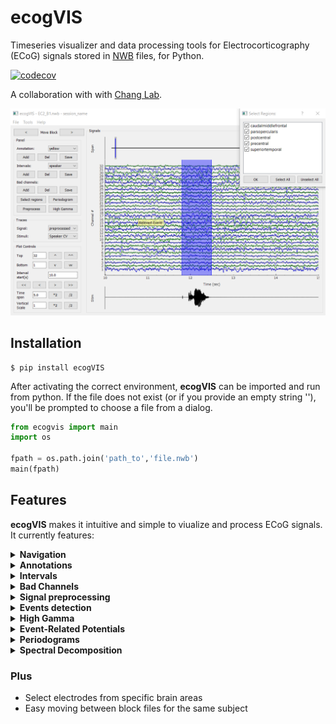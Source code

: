 # ecogVIS
Timeseries visualizer and data processing tools for Electrocorticography (ECoG) signals stored in [NWB](https://neurodatawithoutborders.github.io/) files, for Python.

[![codecov](https://codecov.io/gh/ben-dichter-consulting/ecogVIS/branch/master/graph/badge.svg)](https://codecov.io/gh/ben-dichter-consulting/ecogVIS)


A collaboration with with [Chang Lab](http://changlab.ucsf.edu/).

![](media/screenshot_1.png)

## Installation
```
$ pip install ecogVIS
```

After activating the correct environment, **ecogVIS** can be imported and run from python. If the file does not exist (or if you provide an empty string ''), you'll be prompted to choose a file from a dialog.
```python
from ecogvis import main
import os

fpath = os.path.join('path_to','file.nwb')
main(fpath)
```


## Features
**ecogVIS** makes it intuitive and simple to viualize and process ECoG signals. It currently features:

<details>
  <summary> 
    <strong>Navigation</strong> 
  </summary>
  Seamless visual navigation through long signals from large arrays of electrodes, by mouse-dragging visualization window, control buttons, value fields and keyboard keys. <br></br>

  ![](https://github.com/catalystneuro/ecogVIS/blob/master/media/gif_time_navigation.gif?raw=true)

  ![](media/https://github.com/catalystneuro/ecogVIS/blob/master/media/gif_channel_navigation.gif?raw=true)
</details>

<details>
  <summary> 
    <strong>Annotations</strong> 
  </summary>
  Add, delete, save and load annotations for meaningful comments anywhere in the visualization. <br></br>

  ![](https://github.com/catalystneuro/ecogVIS/blob/master/media/gif_annotations.gif?raw=true)
</details>

<details>
  <summary> 
    <strong>Intervals</strong> 
  </summary>
  Add, delete, save, load and create custom intervals types to mark specific points in time, with simple click-drag-release mouse movements. <br></br>

  ![](https://github.com/catalystneuro/ecogVIS/blob/master/media/gif_intervals.gif?raw=true)
</details>

<details>
  <summary> 
    <strong>Bad Channels</strong> 
  </summary>
  Mark and un-mark bad channels. Choices are saved in the <em>electrodes</em> group of the current NWB file. <br></br>

  ![](https://github.com/catalystneuro/ecogVIS/blob/master/media/gif_badchannels.gif?raw=true)
</details>

<details>
  <summary> 
    <strong>Signal preprocessing</strong> 
  </summary>
  Preprocessing of raw voltage signals, including user-defined Downsampling, CAR and Notch filtering. The resulting processed signals are stored as an <a href="https://pynwb.readthedocs.io/en/stable/pynwb.ecephys.html#pynwb.ecephys.LFP">LFP</a> object, in the <em>processing</em> group of the current NWB file. <br></br>

  ![](https://github.com/catalystneuro/ecogVIS/blob/master/media/gif_preprocessing.gif?raw=true)
</details>

<details>
  <summary> 
    <strong>Events detection</strong> 
  </summary>
  Automatic detection of events in audio recordings for Consonant-Vowel tasks. The audio data should be stored in the NWB file in the following way:
  <ul>
    <li>Speaker audio - As a <a href="https://pynwb.readthedocs.io/en/stable/pynwb.base.html#pynwb.base.TimeSeries">TimeSeries</a> object, named 'Speaker CV', in the <em>stimulus</em> group.</li>
    <li>Microphone audio - As a <a href="https://pynwb.readthedocs.io/en/stable/pynwb.base.html#pynwb.base.TimeSeries">TimeSeries</a>  object, named 'Microphone CV', in the <em>acquisition</em> group.
</li>
  </ul> 
  The resulting detected intervals, 'TimeIntervals_mic' and 'TimeIntervals_speaker', are saved as <a href="https://pynwb.readthedocs.io/en/stable/pynwb.epoch.html#pynwb.epoch.TimeIntervals">TimeIntervals</a> objects in the <em>intervals</em> group of the current NWB file and can be used later for ERP analysis. A preview allows for testing of the detection parameters before running it for the whole duration of the audio signals. <br></br>

  ![](https://github.com/catalystneuro/ecogVIS/blob/master/media/gif_event_detection.gif?raw=true)
</details>

<details>
  <summary> 
    <strong>High Gamma</strong> 
  </summary>
  Estimation of high gamma analytic amplitude, with the average of user-defined specific bands. The results are saved as a <a href="https://pynwb.readthedocs.io/en/stable/pynwb.base.html#pynwb.base.TimeSeries">TimeSeries</a> object, named 'high_gamma', in the <em>processing</em> group of the current or of a new NWB file. <br></br>

  ![](https://github.com/catalystneuro/ecogVIS/blob/master/media/gif_highgamma.gif?raw=true)
</details>

<details>
  <summary> 
    <strong>Event-Related Potentials</strong> 
  </summary>
  Grid visualization of high gamma ERP calculated in reference to:
  <ul>
    <li>Stimulus (speaker) or response (microphone) time intervals</li>
    <li>Onset or offset points</li>
  </ul> 
  The grid items are coloured to mark specific cortical areas and can be rotated to correspond anatomically to them. Emphasis can be given to specific areas of interest and double-clicking an item allows for fast inspection of the single electrode's ERP in detail. <br></br>
  
  ![](https://github.com/catalystneuro/ecogVIS/blob/master/media/gif_erp.gif?raw=true)
</details>

<details>
  <summary> 
    <strong>Periodograms</strong> 
  </summary>
  Grid visualization of Periodograms:
  <ul>
    <li>Raw and preprocessed data</li>
    <li>FFT and Welch methods</li>
    <li>Individual devices</li>
  </ul> 
  The grid items are coloured to mark specific cortical areas and can be rotated to correspond anatomically to them. Emphasis can be given to specific areas of interest and double-clicking an item allows for fast inspection of the single electrode's Periodogram in detail. <br></br>
  
  ![](https://github.com/catalystneuro/ecogVIS/blob/master/media/gif_periodograms.gif?raw=true)
</details>

<details>
  <summary> 
    <strong>Spectral Decomposition</strong> 
  </summary>
  Analytic signal amplitude estimation by Hilbert transform of user-defined frequency bands. <br></br>
  WARNING: This function will manipulate an array of size (nSamples, nChannels, nBands), which might be in the order of gigabytes and demand a large memory to operate and is likely to produce a large file. <br></br>
  
  ![](https://github.com/catalystneuro/ecogVIS/blob/master/media/gif_decomposition.gif?raw=true)
</details>

### Plus
- Select electrodes from specific brain areas
- Easy moving between block files for the same subject
